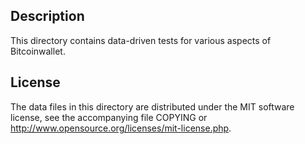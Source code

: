 Description
------------

This directory contains data-driven tests for various aspects of Bitcoinwallet.

License
--------

The data files in this directory are distributed under the MIT software
license, see the accompanying file COPYING or
http://www.opensource.org/licenses/mit-license.php.

